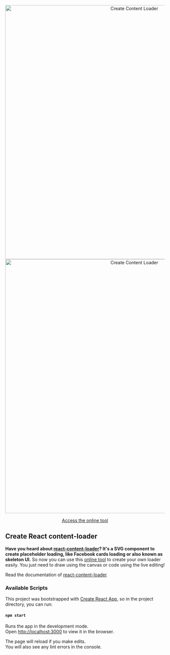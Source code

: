 <p align="center">
  <img width="800px" src="https://user-images.githubusercontent.com/7833020/47472277-b6d0ab00-d7d3-11e8-990c-a49726919708.png" alt="Create Content Loader" title="Create Content Loader" />

  <img width="800px" src="https://user-images.githubusercontent.com/7833020/47472272-b33d2400-d7d3-11e8-9647-e35f0252d62a.gif" alt="Create Content Loader" title="Create Content Loader" />
</p>

<p align="center">
  <a href="https://danilowoz.github.io/create-content-loader/">Access the online tool</a>
</p>

## Create React content-loader

**Have you heard about [react-content-loader](https://github.com/danilowoz/react-content-loader)? It's a SVG component to create placeholder loading, like Facebook cards loading or also known as skeleton UI.** So now you can use this [online tool](https://danilowoz.github.io/create-content-loader/) to create your own loader easily. You just need to draw using the canvas or code using the live editing!

Read the documentation of [react-content-loader](https://github.com/danilowoz/react-content-loader)

### Available Scripts

This project was bootstrapped with [Create React App](https://github.com/facebookincubator/create-react-app), so in the project directory, you can run:

#### `npm start`

Runs the app in the development mode.<br>
Open [http://localhost:3000](http://localhost:3000) to view it in the browser.

The page will reload if you make edits.<br>
You will also see any lint errors in the console.
